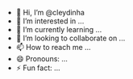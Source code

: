 - 👋 Hi, I’m @cleydinha
- 👀 I’m interested in ...
- 🌱 I’m currently learning ...
- 💞️ I’m looking to collaborate on ...
- 📫 How to reach me ...
- 😄 Pronouns: ...
- ⚡ Fun fact: ...

<!---
cleydinha/cleydinha is a ✨ special ✨ repository because its `README.md` (this file) appears on your GitHub profile.
You can click the Preview link to take a look at your changes.
--->
